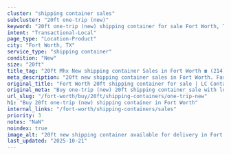 ```yaml
---
cluster: "shipping container sales"
subcluster: "20ft one-trip (new)"
keyword: "20ft one-trip (new) shipping container for sale Fort Worth, TX"
intent: "Transactional-Local"
page_type: "Location-Product"
city: "Fort Worth, TX"
service_type: "shipping container"
condition: "New"
size: "20ft"
title_tag: "20ft Mhx New shipping container Sales in Fort Worth ☎ (214) 524-4168 | LC Container"
meta_description: "20ft new shipping container sales in Fort Worth. Fast delivery, competitive pricing. Serving shipping containers area. Quote ID: 2KS. Call (214) 524-4168 for your free quote today."
original_title: "Fort Worth 20ft shipping container for sale | LC Container"
original_meta: "Buy one-trip (new) 20ft shipping container sale with local delivery in Fort Worth, TX. LC Container — local Since 2003. Request a fast quote today."
url_slug: "/fort-worth/buy/20ft/shipping-containers/one-trip-new"
h1: "Buy 20ft one-trip (new) shipping container in Fort Worth"
internal_links: "/fort-worth/shipping-containers/sales"
priority: 3
notes: "NaN"
noindex: true
image_alt: "20ft new shipping container available for delivery in Fort Worth"
last_updated: "2025-10-21"
---
```


<!-- TODO: Add unique city/inventory copy, images, and internal links here. -->

